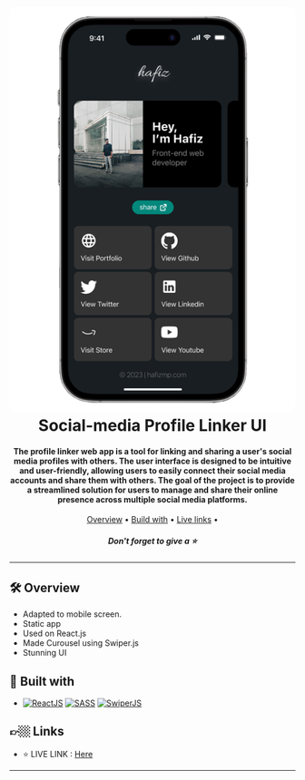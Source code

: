 
<h1 align="center">
  <br>
  <a href="https://connecthafiz.netlify.app/" target="_blank" rel="noreferrer">
  <img src="./src/assets/img.png" alt="img" style="border-radius:10px"></a>
  <br>
  Social-media Profile Linker UI
  <br>
</h1>

<h4 align="center">The profile linker web app is a tool for linking and sharing a user's social media profiles with others. The user interface is designed to be intuitive and user-friendly, allowing users to easily connect their social media accounts and share them with others. The goal of the project is to provide a streamlined solution for users to manage and share their online presence across multiple social media platforms.</h4>

<p align="center">
  <a href="#🛠-overview">Overview</a> •
  <a href="#🚀-built-with">Build with</a> •
  <a href="#👉🏼-links">Live links</a> •
</p>
<h5 align="center">Don't forget to give a ⭐️ </h5>
<hr>



## 🛠 Overview

- Adapted to mobile screen.
- Static app
- Used on React.js
- Made Curousel using Swiper.js
- Stunning UI

## 🚀 Built with

- [![ReactJS][ReactJS]][ReactJS-url] [![SASS][SASS]][SASS-url] [![SwiperJS][SwiperJS]][SwiperJS-url]

## 👉🏼 Links

- ⭐️ LIVE LINK : [Here](https://connecthafiz.netlify.app/)

<hr>


[ReactJS]: https://img.shields.io/badge/React%20JS-03001C?style=for-the-badge&logo=react&logoColor=86E5FF
[ReactJS-url]: https://reactjs.org/https://reactjs.org/

[SASS]: https://img.shields.io/badge/SASS-FFFFFF?style=for-the-badge&logo=sass&logoColor=FF78F0
[SASS-url]: https://sass-lang.com/

[SwiperJS]: https://img.shields.io/badge/SWIPER.JS-001253?style=for-the-badge&logo=SWIPER&logoColor=2146C7
[SwiperJS-url]: https://swiperjs.com/
